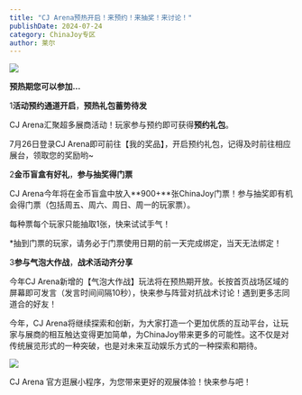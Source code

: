 ```yaml
---
title: "CJ Arena预热开启！来预约！来抽奖！来讨论！"
publishDate: 2024-07-24
category: ChinaJoy专区
author: 莱尔
---
```


![](https://ec-net-1251389766.cos.ap-shanghai.myqcloud.com/wp-content/uploads/2024/07/20240724233900445-614x1024.png)

**预热期您可以参加…**

1**活动预约通道开启**，**预热礼包蓄势待发**

CJ Arena汇聚超多展商活动！玩家参与预约即可获得**预约礼包**。

7月26日登录CJ Arena即可前往【我的奖品】，开启预约礼包，记得及时前往相应展台，领取您的奖励哟~

2**金币盲盒有好礼**，**参与抽奖得门票**

CJ Arena今年将在金币盲盒中放入**900+**张ChinaJoy门票！参与抽奖即有机会得门票（包括周五、周六、周日、周一的玩家票）。

每种票每个玩家只能抽取1张，快来试试手气！

\*抽到门票的玩家，请务必于门票使用日期的前一天完成绑定，当天无法绑定！

3**参与气泡大作战**，**战术活动齐分享**

今年CJ Arena新增的【气泡大作战】玩法将在预热期开放。长按首页战场区域的屏幕即可发言（发言时间间隔10秒），快来参与阵营对抗战术讨论！遇到更多志同道合的好友！

今年，CJ Arena将继续探索和创新，为大家打造一个更加优质的互动平台，让玩家与展商的相互触达变得更加简单，为ChinaJoy带来更多的可能性。这不仅是对传统展览形式的一种突破，也是对未来互动娱乐方式的一种探索和期待。

![](https://ec-net-1251389766.cos.ap-shanghai.myqcloud.com/wp-content/uploads/2024/07/20240724233902952.png)

CJ Arena 官方逛展小程序，为您带来更好的观展体验！快来参与吧！
